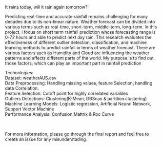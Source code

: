 It rains today, will it rain again tomorrow?<br /> 

Predicting real-time and accurate rainfall remains challenging for many decades due to its non-linear nature. Weather forecast can be divided into various 
terms such as real-time, short-term, middle-term, long-term. In this project, I focus on short term rainfall prediction whose forecasting range is 0-72 hours 
and able to predict next day rain. This research evaluates the effectiveness of different outlier detection, classification, and machine learning methods to 
predict rainfall in terms of weather forecast. There are various factors such as Humidity and Cloud are influencing the weather patterns and affects different 
parts of the world. My purpose is to find out those factors, which can play an important part in rainfall prediction <br />

Technologies: <br />
Dataset: weatherAUS.csv <br />
Data Preprocessing: Handling missing values, feature Selection, handling data Correlation. <br />
Feature Selection: Cutoff point for highly correlated variables <br />
Outliers Detections: Clustering(K-Mean, DBScan & partition clustering) <br />
Machine Learning Models: Logistic regression, Artificial Neural Network, Support Vector Machine <br />
Performance Analysis: Confusion Mattrix & Roc Curve <br /><br /><br />

For more information, please go through the final report and feel free to create an issue for any misunderstading.<br />

